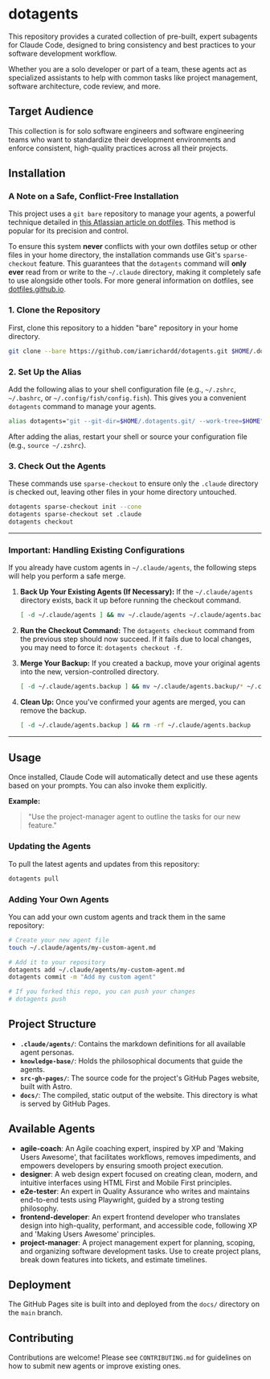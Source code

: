 # dotagents

This repository provides a curated collection of pre-built, expert subagents for Claude Code, designed to bring consistency and best practices to your software development workflow.

Whether you are a solo developer or part of a team, these agents act as specialized assistants to help with common tasks like project management, software architecture, code review, and more.

## Target Audience

This collection is for solo software engineers and software engineering teams who want to standardize their development environments and enforce consistent, high-quality practices across all their projects.

## Installation

### A Note on a Safe, Conflict-Free Installation

This project uses a `git bare` repository to manage your agents, a powerful technique detailed in [this Atlassian article on dotfiles](https://www.atlassian.com/git/tutorials/dotfiles). This method is popular for its precision and control.

To ensure this system **never** conflicts with your own dotfiles setup or other files in your home directory, the installation commands use Git's `sparse-checkout` feature. This guarantees that the `dotagents` command will **only ever** read from or write to the `~/.claude` directory, making it completely safe to use alongside other tools. For more general information on dotfiles, see [dotfiles.github.io](https://dotfiles.github.io/).

### 1. Clone the Repository

First, clone this repository to a hidden "bare" repository in your home directory.

```bash
git clone --bare https://github.com/iamrichardd/dotagents.git $HOME/.dotagents.git
```

### 2. Set Up the Alias

Add the following alias to your shell configuration file (e.g., `~/.zshrc`, `~/.bashrc`, or `~/.config/fish/config.fish`). This gives you a convenient `dotagents` command to manage your agents.

```bash
alias dotagents="git --git-dir=$HOME/.dotagents.git/ --work-tree=$HOME"
```

After adding the alias, restart your shell or source your configuration file (e.g., `source ~/.zshrc`).

### 3. Check Out the Agents

These commands use `sparse-checkout` to ensure only the `.claude` directory is checked out, leaving other files in your home directory untouched.

```bash
dotagents sparse-checkout init --cone
dotagents sparse-checkout set .claude
dotagents checkout
```

---

### **Important: Handling Existing Configurations**

If you already have custom agents in `~/.claude/agents`, the following steps will help you perform a safe merge.

1.  **Back Up Your Existing Agents (If Necessary):**
    If the `~/.claude/agents` directory exists, back it up before running the checkout command.
    ```bash
    [ -d ~/.claude/agents ] && mv ~/.claude/agents ~/.claude/agents.backup
    ```

2.  **Run the Checkout Command:**
    The `dotagents checkout` command from the previous step should now succeed. If it fails due to local changes, you may need to force it: `dotagents checkout -f`.

3.  **Merge Your Backup:**
    If you created a backup, move your original agents into the new, version-controlled directory.
    ```bash
    [ -d ~/.claude/agents.backup ] && mv ~/.claude/agents.backup/* ~/.claude/agents/
    ```

4.  **Clean Up:**
    Once you've confirmed your agents are merged, you can remove the backup.
    ```bash
    [ -d ~/.claude/agents.backup ] && rm -rf ~/.claude/agents.backup
    ```
---

## Usage

Once installed, Claude Code will automatically detect and use these agents based on your prompts. You can also invoke them explicitly.

**Example:**
> "Use the project-manager agent to outline the tasks for our new feature."

### Updating the Agents

To pull the latest agents and updates from this repository:

```bash
dotagents pull
```

### Adding Your Own Agents

You can add your own custom agents and track them in the same repository:

```bash
# Create your new agent file
touch ~/.claude/agents/my-custom-agent.md

# Add it to your repository
dotagents add ~/.claude/agents/my-custom-agent.md
dotagents commit -m "Add my custom agent"

# If you forked this repo, you can push your changes
# dotagents push
```

## Project Structure

- **`.claude/agents/`**: Contains the markdown definitions for all available agent personas.
- **`knowledge-base/`**: Holds the philosophical documents that guide the agents.
- **`src-gh-pages/`**: The source code for the project's GitHub Pages website, built with Astro.
- **`docs/`**: The compiled, static output of the website. This directory is what is served by GitHub Pages.

## Available Agents

- **agile-coach**: An Agile coaching expert, inspired by XP and 'Making Users Awesome', that facilitates workflows, removes impediments, and empowers developers by ensuring smooth project execution.
- **designer**: A web design expert focused on creating clean, modern, and intuitive interfaces using HTML First and Mobile First principles.
- **e2e-tester**: An expert in Quality Assurance who writes and maintains end-to-end tests using Playwright, guided by a strong testing philosophy.
- **frontend-developer**: An expert frontend developer who translates design into high-quality, performant, and accessible code, following XP and 'Making Users Awesome' principles.
- **project-manager**: A project management expert for planning, scoping, and organizing software development tasks. Use to create project plans, break down features into tickets, and estimate timelines.

## Deployment

The GitHub Pages site is built into and deployed from the `docs/` directory on the `main` branch.

## Contributing

Contributions are welcome! Please see `CONTRIBUTING.md` for guidelines on how to submit new agents or improve existing ones.